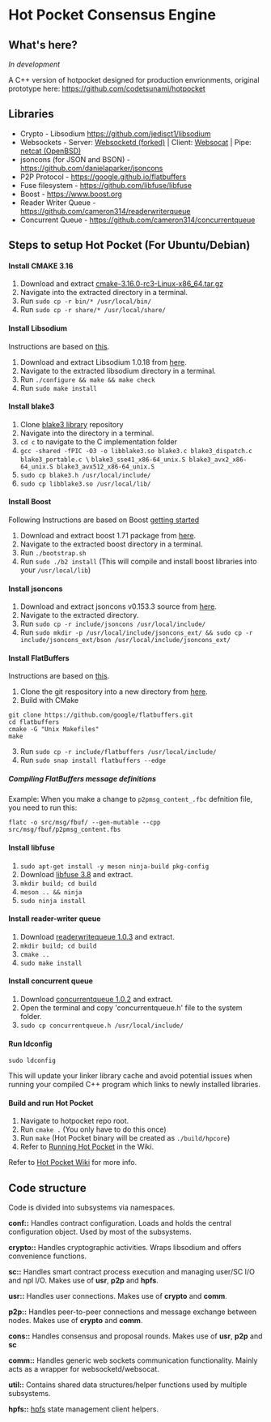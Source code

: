 # Hot Pocket Consensus Engine

## What's here?
*In development*

A C++ version of hotpocket designed for production envrionments, original prototype here: https://github.com/codetsunami/hotpocket

<!-- [Hot Pocket Wiki](https://github.com/HotPocketDev/core/wiki) -->

## Libraries
* Crypto - Libsodium https://github.com/jedisct1/libsodium
* Websockets - Server: [Websocketd (forked)](https://github.com/codetsunami/websocketd) | Client: [Websocat](https://github.com/vi/websocat) | Pipe: [netcat (OpenBSD)](https://man.openbsd.org/nc.1)
* jsoncons (for JSON and BSON) - https://github.com/danielaparker/jsoncons
* P2P Protocol - https://google.github.io/flatbuffers
* Fuse filesystem - https://github.com/libfuse/libfuse
* Boost - https://www.boost.org
* Reader Writer Queue - https://github.com/cameron314/readerwriterqueue
* Concurrent Queue - https://github.com/cameron314/concurrentqueue

## Steps to setup Hot Pocket (For Ubuntu/Debian)

#### Install CMAKE 3.16
1. Download and extract [cmake-3.16.0-rc3-Linux-x86_64.tar.gz](https://github.com/Kitware/CMake/releases/download/v3.16.0-rc3/cmake-3.16.0-rc3-Linux-x86_64.tar.gz)
2. Navigate into the extracted directory in a terminal.
3. Run `sudo cp -r bin/* /usr/local/bin/`
4. Run `sudo cp -r share/* /usr/local/share/`

#### Install Libsodium
Instructions are based on [this](https://libsodium.gitbook.io/doc/installation).

1. Download and extract Libsodium 1.0.18 from [here](https://download.libsodium.org/libsodium/releases/libsodium-1.0.18-stable.tar.gz).
2. Navigate to the extracted libsodium directory in a terminal.
3. Run `./configure && make && make check`
4. Run `sudo make install`

#### Install blake3
1. Clone [blake3 library](https://github.com/BLAKE3-team/BLAKE3) repository
2. Navigate into the directory in a terminal.
3. `cd c` to navigate to the C implementation folder
4. `gcc -shared -fPIC -O3 -o libblake3.so blake3.c blake3_dispatch.c blake3_portable.c \`
    `blake3_sse41_x86-64_unix.S blake3_avx2_x86-64_unix.S blake3_avx512_x86-64_unix.S`
5. `sudo cp blake3.h /usr/local/include/`
6. `sudo cp libblake3.so /usr/local/lib/`

#### Install Boost
Following Instructions are based on Boost [getting started](https://www.boost.org/doc/libs/1_71_0/more/getting_started/unix-variants.html#prepare-to-use-a-boost-library-binary)

1. Download and extract boost 1.71 package from [here](https://www.boost.org/users/history/version_1_71_0.html).
2. Navigate to the extracted boost directory in a terminal.
3. Run `./bootstrap.sh`
4. Run `sudo ./b2 install` (This will compile and install boost libraries into your `/usr/local/lib`)

#### Install jsoncons
1. Download and extract jsoncons v0.153.3 source from [here](https://github.com/danielaparker/jsoncons/archive/v0.153.3.zip).
2. Navigate to the extracted directory.
3. Run `sudo cp -r include/jsoncons /usr/local/include/`
4. Run `sudo mkdir -p /usr/local/include/jsoncons_ext/ && sudo cp -r include/jsoncons_ext/bson /usr/local/include/jsoncons_ext/`

#### Install FlatBuffers
Instructions are based on [this](https://google.github.io/flatbuffers/).

1. Clone the git respository into a new directory from [here](https://github.com/google/flatbuffers).
2. Build with CMake
```
git clone https://github.com/google/flatbuffers.git
cd flatbuffers
cmake -G "Unix Makefiles"
make
```
3. Run `sudo cp -r include/flatbuffers /usr/local/include/`
4. Run `sudo snap install flatbuffers --edge`

##### Compiling FlatBuffers message definitions
Example: When you make a change to `p2pmsg_content_.fbc` defnition file, you need to run this:

`flatc -o src/msg/fbuf/ --gen-mutable --cpp src/msg/fbuf/p2pmsg_content.fbs`

#### Install libfuse
1. `sudo apt-get install -y meson ninja-build pkg-config`
2. Download [libfuse 3.8](https://github.com/libfuse/libfuse/releases/download/fuse-3.8.0/fuse-3.8.0.tar.xz) and extract.
3. `mkdir build; cd build`
4. `meson .. && ninja`
6. `sudo ninja install`

#### Install reader-writer queue
1. Download [readerwritequeue 1.0.3](https://github.com/cameron314/readerwriterqueue/archive/v1.0.3.zip) and extract.
2. `mkdir build; cd build`
3. `cmake ..`
4. `sudo make install`

#### Install concurrent queue
1. Download [concurrentqueue 1.0.2](https://github.com/cameron314/concurrentqueue/archive/1.0.2.zip) and extract.
2. Open the terminal and copy 'concurrentqueue.h' file to the system folder.
3. `sudo cp concurrentqueue.h /usr/local/include/`

#### Run ldconfig
`sudo ldconfig`

This will update your linker library cache and avoid potential issues when running your compiled C++ program which links to newly installed libraries.

#### Build and run Hot Pocket
1. Navigate to hotpocket repo root.
1. Run `cmake .` (You only have to do this once)
1. Run `make` (Hot Pocket binary will be created as `./build/hpcore`)
1. Refer to [Running Hot Pocket](https://github.com/HotPocketDev/core/wiki/Running-Hot-Pocket) in the Wiki.

Refer to [Hot Pocket Wiki](https://github.com/HotPocketDev/core/wiki) for more info.

## Code structure
Code is divided into subsystems via namespaces.

**conf::** Handles contract configuration. Loads and holds the central configuration object. Used by most of the subsystems.

**crypto::** Handles cryptographic activities. Wraps libsodium and offers convenience functions.

**sc::** Handles smart contract process execution and managing user/SC I/O and npl I/O. Makes use of **usr**, **p2p** and **hpfs**.

**usr::** Handles user connections. Makes use of **crypto** and **comm**.

**p2p::** Handles peer-to-peer connections and message exchange between nodes. Makes use of **crypto** and **comm**.

**cons::** Handles consensus and proposal rounds. Makes use of **usr**, **p2p** and **sc**

**comm::** Handles generic web sockets communication functionality. Mainly acts as a wrapper for websocketd/websocat.

**util::** Contains shared data structures/helper functions used by multiple subsystems.

**hpfs::** [hpfs](https://github.com/HotPocketDev/hpfs) state management client helpers.